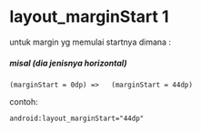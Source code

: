 # layout_marginStart 1

untuk margin yg memulai startnya dimana :
##### misal (dia jenisnya horizontal)
```
(marginStart = 0dp) =>   (marginStart = 44dp)
```
contoh:
```xml
android:layout_marginStart="44dp"
```
